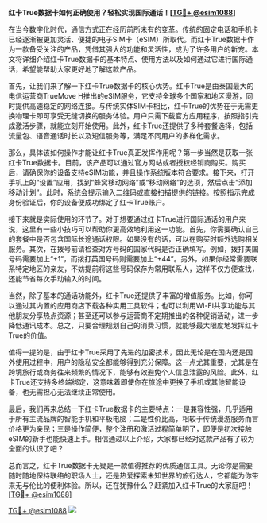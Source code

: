 **红卡True数据卡如何正确使用？轻松实现国际通话！[[TG💪+ @esim1088](https://t.me/s/esim1088)]**

在当今数字化时代，通信方式正在经历前所未有的变革。传统的固定电话和手机卡已经逐渐被更加灵活、便捷的电子SIM卡（eSIM）所取代。而红卡True数据卡作为一款备受关注的产品，凭借其强大的功能和灵活性，成为了许多用户的新宠。本文将详细介绍红卡True数据卡的基本特点、使用方法以及如何通过它进行国际通话，希望能帮助大家更好地了解这款产品。

首先，让我们来了解一下红卡True数据卡的核心优势。红卡True是由泰国最大的电信运营商TrueMove H推出的eSIM服务，它支持全球多个国家和地区漫游，同时提供高速稳定的网络连接。与传统实体SIM卡相比，红卡True的优势在于无需更换物理卡即可享受无缝切换的服务体验。用户只需下载官方应用程序，按照指引完成激活步骤，就能立刻开始使用。此外，红卡True还提供了多种套餐选择，包括流量包、语音通话时长以及短信服务等，满足不同用户的多样化需求。

那么，具体该如何操作才能让红卡True真正发挥作用呢？第一步当然是获取一张红卡True数据卡。目前，该产品可以通过官方网站或者授权经销商购买。购买后，请确保你的设备支持eSIM功能，并且操作系统版本符合要求。接下来，打开手机上的“设置”应用，找到“蜂窝移动网络”或“移动网络”的选项，然后点击“添加移动计划”。此时，系统会提示输入二维码或直接扫描提供的链接。按照指示完成身份验证后，你的设备便成功绑定了红卡True账户。

接下来就是实际使用的环节了。对于想要通过红卡True进行国际通话的用户来说，这里有一些小技巧可以帮助你更高效地利用这一功能。首先，你需要确认自己的套餐中是否包含国际长途通话权限。如果没有的话，可以在购买时额外选购相关服务。其次，在拨号前请检查对方号码的国家代码是否正确填写。例如，拨打美国号码需要加上“+1”，而拨打英国号码则需要加上“+44”。另外，如果你经常需要联系特定地区的亲友，不妨提前将这些号码保存为常用联系人，这样不仅方便查找，还能节省每次手动输入的时间。

当然，除了基本的通话功能外，红卡True还提供了丰富的增值服务。比如，你可以通过其内置的应用商店下载各种实用工具软件；也可以利用Wi-Fi共享功能与其他朋友分享热点资源；甚至还可以参与运营商不定期推出的各种促销活动，进一步降低通讯成本。总之，只要合理规划自己的消费习惯，就能够最大限度地发挥红卡True的价值。

值得一提的是，由于红卡True采用了先进的加密技术，因此无论是在国内还是国外使用过程中，用户的隐私安全都能够得到充分保障。这一点尤其重要，尤其是在跨境旅行或商务往来频繁的情况下，能够有效避免个人信息泄露的风险。此外，红卡True还支持多终端绑定，这意味着即使你在旅途中更换了手机或其他智能设备，也无需担心无法继续正常使用。

最后，我们再来总结一下红卡True数据卡的主要特点：一是兼容性强，几乎适用于所有主流品牌的智能手机和平板电脑；二是性价比高，相较于传统漫游服务而言价格更为亲民；三是操作简便，整个注册和激活过程简单明了，即便是初次接触eSIM的新手也能快速上手。相信通过以上介绍，大家都已经对这款产品有了较为全面的认识了吧？

总而言之，红卡True数据卡无疑是一款值得推荐的优质通信工具。无论你是需要随时随地保持联络的职场人士，还是热爱探索未知世界的旅行达人，它都能为你带来无与伦比的便利体验。所以，还在犹豫什么？赶紧加入红卡True的大家庭吧！[[TG💪+ @esim1088](https://t.me/s/esim1088)]

[TG💪+ @esim1088](https://t.me/s/esim1088) ![](https://i.postimg.cc/4NQfJmqS/Snipaste-2025-05-13-00-14-12.png)